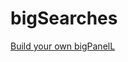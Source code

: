 # bigSearches

<a href="https://live.codecircle.com/d/v3vwA6vkEsptG5ekX">Build your own bigPanelL</a>


